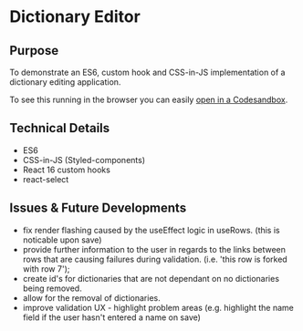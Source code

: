 # Dictionary Editor

## Purpose

To demonstrate an ES6, custom hook and CSS-in-JS implementation of a dictionary editing application.

To see this running in the browser you can easily [open in a Codesandbox](https://codesandbox.io/s/github/cwalkerspiers/DictionaryEditor/).

## Technical Details

- ES6
- CSS-in-JS (Styled-components)
- React 16 custom hooks
- react-select

## Issues & Future Developments

- fix render flashing caused by the useEffect logic in useRows. (this is noticable upon save)
- provide further information to the user in regards to the links between rows that are causing failures during validation. (i.e. 'this row is forked with row 7');
- create id's for dictionaries that are not dependant on no dictionaries being removed.
- allow for the removal of dictionaries.
- improve validation UX - highlight problem areas (e.g. highlight the name field if the user hasn't entered a name on save)
